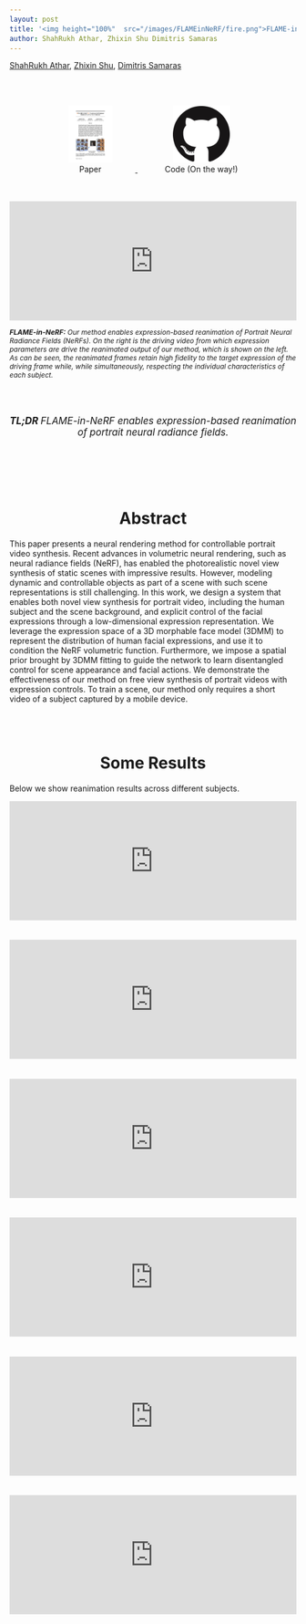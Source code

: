 ```yaml
---
layout: post
title: '<img height="100%"  src="/images/FLAMEinNeRF/fire.png">FLAME-in-NeRF<img height="20" width="16" src="/images/FLAMEinNeRF/fire.png">: Neural control of Radiance Fields for Free View Face Animation'
author: ShahRukh Athar, Zhixin Shu Dimitris Samaras
---
```

<!--h1 align="left"><img height="20" width="16" src="/images/FLAMEinNeRF/fire.png">FLAME-in-NeRF<img height="20" width="16" src="/images/FLAMEinNeRF/fire.png">: Neural control of Radiance Fields for Free View Face Animation</h1-->
<p>
<a href="http://shahrukhathar.github.io/about/" target="_blank">ShahRukh Athar</a>,
<a href="https://zhixinshu.github.io/" target="_blank">Zhixin Shu</a>, 
<a href="https://www3.cs.stonybrook.edu/~samaras/" target="_blank">Dimitris Samaras</a>
</p>
<br>
<br>
<div align="center">
  <a href="https://arxiv.org/abs/2012.07999">
    <figure style="display:inline-block;">
      <img height="100" width="78" src="/images/FLAMEinNeRF/paper-thumb.png">
      <figcaption>Paper</figcaption>
  </figure>
  </a>
  &nbsp;
  <a href="http://shahrukhathar.github.io/2021/06/28/FaceDet3D.html">
    <figure style="display:inline-block;">
      <img height="100" width="100" src="/images/github.png">
      <figcaption>Code (On the way!)</figcaption>
    </figure>
  </a>
</div>
<br>
<br>
<div class="embed-container" style="position:relative;padding-bottom:41.56%;">
  <iframe
      src="https://drive.google.com/file/d/10aIndNUQ79TNsejosviDE5qDHw7aRBdQ/preview"
      frameborder="0"
      style="width:100%;height:100%;position:absolute;left:0px;top:0px;"
      allowfullscreen allow="autoplay">
  </iframe>
</div>
<p style="font-size:12px"><i><b>FLAME-in-NeRF:</b>  Our method enables expression-based reanimation of Portrait Neural Radiance Fields (NeRFs). On the right is the driving video from which expression parameters are drive the reanimated output of our method, which is shown on the left. As can be seen, the reanimated frames retain high fidelity to the target expression of the driving frame while, while simultaneously, respecting the individual characteristics of each subject.</i></p>

<br>
<div align="center">
  <br>
  <p style="font-size:17px"><i><b>TL;DR </b> FLAME-in-NeRF enables expression-based reanimation of portrait neural radiance fields.</i></p>
  <br>
  <br>
</div>

<br>
<div align="center">
<br>
<h1 style="text-align: center">Abstract</h1>
</div>

This paper presents a neural rendering method for controllable portrait video synthesis.
Recent advances in volumetric neural rendering, such as neural radiance fields (NeRF), has enabled the photorealistic novel view synthesis of static scenes with impressive results. However, modeling dynamic and controllable objects as part of a scene with such scene representations is still challenging. 
In this work, we design a system that enables both novel view synthesis for portrait video, including the human subject and the scene background, and explicit control of the facial expressions through a low-dimensional expression representation.
We leverage the expression space of a 3D morphable face model (3DMM) to represent the distribution of human facial expressions, and use it to condition the NeRF volumetric function.
Furthermore, we impose a spatial prior brought by 3DMM fitting to guide the network to learn disentangled control for  scene appearance and  facial actions.
We demonstrate the effectiveness of our method on free view synthesis of portrait videos with expression controls. To train a scene, our method only requires a short video of a subject captured by a mobile device.

<br>
<div align="center">
<br>
<h1 style="text-align: center">Some Results</h1>
</div>

Below we show reanimation results across different subjects.

<div class="embed-container" style="position:relative;padding-bottom:41.56%;">
  <iframe
      src="https://drive.google.com/file/d/1-bmWJ8gBKyPUnUViUAVtFeWy7F22lgO1/preview"
      frameborder="0"
      style="width:100%;height:100%;position:absolute;left:0px;top:0px;"
      width="100%" height="100%" 
      allowfullscreen allow="autoplay">
  </iframe>
</div>
<br>
<br>
<div class="embed-container" style="position:relative;padding-bottom:41.56%;">
  <iframe
      src="https://drive.google.com/file/d/1AiSy2M7emLMtfWeSnWBenW2ItfCtVhv4/preview"
      frameborder="0"
      style="width:100%;height:100%;position:absolute;left:0px;top:0px;"
      width="100%" height="100%" 
      allowfullscreen allow="autoplay">
  </iframe>
</div>
<br>
<br>
<div class="embed-container" style="position:relative;padding-bottom:41.56%;">
  <iframe
      src="https://drive.google.com/file/d/1_Rorr1uvL9paD6JZ2_2T0yFLcNSU3b5i/preview"
      frameborder="0"
      style="width:100%;height:100%;position:absolute;left:0px;top:0px;"
      width="100%" height="100%" 
      allowfullscreen allow="autoplay">
  </iframe>
</div>
<br>
<br>
<div class="embed-container" style="position:relative;padding-bottom:41.56%;">
  <iframe
      src="https://drive.google.com/file/d/10aIndNUQ79TNsejosviDE5qDHw7aRBdQ/preview"
      frameborder="0"
      style="width:100%;height:100%;position:absolute;left:0px;top:0px;"
      width="100%" height="100%" 
      allowfullscreen allow="autoplay">
  </iframe>
</div>
<br>
<br>
<div class="embed-container" style="position:relative;padding-bottom:41.56%;">
  <iframe
      src="https://drive.google.com/file/d/11BFZXVYx22hijC_GxbzhUrkKVDHVDL8v/preview"
      frameborder="0"
      style="width:100%;height:100%;position:absolute;left:0px;top:0px;"
      width="100%" height="100%" 
      allowfullscreen allow="autoplay">
  </iframe>
</div>
<br>
<br>
<div class="embed-container" style="position:relative;padding-bottom:41.56%;">
  <iframe
      src="https://drive.google.com/file/d/15OzbA-N_2UzkHJ68J8VODrln63tv3kND/preview"
      frameborder="0"
      style="width:100%;height:100%;position:absolute;left:0px;top:0px;"
      width="100%" height="100%" 
      allowfullscreen allow="autoplay">
  </iframe>
</div>
<br>
<div align="center">
<br>
